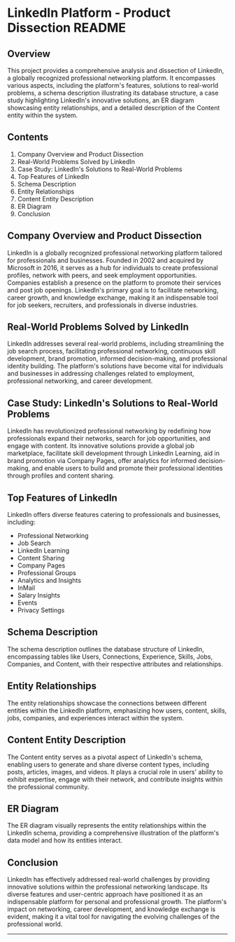 # LinkedIn Platform - Product Dissection README

## Overview

This project provides a comprehensive analysis and dissection of LinkedIn, a globally recognized professional networking platform. It encompasses various aspects, including the platform's features, solutions to real-world problems, a schema description illustrating its database structure, a case study highlighting LinkedIn's innovative solutions, an ER diagram showcasing entity relationships, and a detailed description of the Content entity within the system.

## Contents

1. Company Overview and Product Dissection
2. Real-World Problems Solved by LinkedIn
3. Case Study: LinkedIn's Solutions to Real-World Problems
4. Top Features of LinkedIn
5. Schema Description
6. Entity Relationships
7. Content Entity Description
8. ER Diagram
9. Conclusion

## Company Overview and Product Dissection

LinkedIn is a globally recognized professional networking platform tailored for professionals and businesses. Founded in 2002 and acquired by Microsoft in 2016, it serves as a hub for individuals to create professional profiles, network with peers, and seek employment opportunities. Companies establish a presence on the platform to promote their services and post job openings. LinkedIn's primary goal is to facilitate networking, career growth, and knowledge exchange, making it an indispensable tool for job seekers, recruiters, and professionals in diverse industries.

## Real-World Problems Solved by LinkedIn

LinkedIn addresses several real-world problems, including streamlining the job search process, facilitating professional networking, continuous skill development, brand promotion, informed decision-making, and professional identity building. The platform's solutions have become vital for individuals and businesses in addressing challenges related to employment, professional networking, and career development.

## Case Study: LinkedIn's Solutions to Real-World Problems

LinkedIn has revolutionized professional networking by redefining how professionals expand their networks, search for job opportunities, and engage with content. Its innovative solutions provide a global job marketplace, facilitate skill development through LinkedIn Learning, aid in brand promotion via Company Pages, offer analytics for informed decision-making, and enable users to build and promote their professional identities through profiles and content sharing.

## Top Features of LinkedIn

LinkedIn offers diverse features catering to professionals and businesses, including:

- Professional Networking
- Job Search
- LinkedIn Learning
- Content Sharing
- Company Pages
- Professional Groups
- Analytics and Insights
- InMail
- Salary Insights
- Events
- Privacy Settings

## Schema Description

The schema description outlines the database structure of LinkedIn, encompassing tables like Users, Connections, Experience, Skills, Jobs, Companies, and Content, with their respective attributes and relationships.

## Entity Relationships

The entity relationships showcase the connections between different entities within the LinkedIn platform, emphasizing how users, content, skills, jobs, companies, and experiences interact within the system.

## Content Entity Description

The Content entity serves as a pivotal aspect of LinkedIn's schema, enabling users to generate and share diverse content types, including posts, articles, images, and videos. It plays a crucial role in users' ability to exhibit expertise, engage with their network, and contribute insights within the professional community.

## ER Diagram

The ER diagram visually represents the entity relationships within the LinkedIn schema, providing a comprehensive illustration of the platform's data model and how its entities interact.

## Conclusion

LinkedIn has effectively addressed real-world challenges by providing innovative solutions within the professional networking landscape. Its diverse features and user-centric approach have positioned it as an indispensable platform for personal and professional growth. The platform's impact on networking, career development, and knowledge exchange is evident, making it a vital tool for navigating the evolving challenges of the professional world.

---
